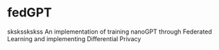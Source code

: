 # fedGPT

sksksskskss An implementation of training nanoGPT through Federated Learning and implementing Differential Privacy
